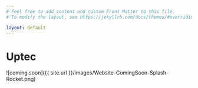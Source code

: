 ```yaml
---
# Feel free to add content and custom Front Matter to this file.
# To modify the layout, see https://jekyllrb.com/docs/themes/#overriding-theme-defaults

layout: default
---
```


# Uptec

![coming soon]({{ site.url }}/images/Website-ComingSoon-Splash-Rocket.png)

